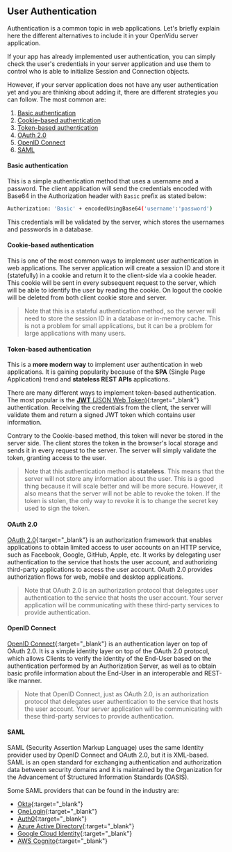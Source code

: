 ## User Authentication

Authentication is a common topic in web applications. Let's briefly explain here the different alternatives to include it in your OpenVidu server application.

If your app has already implemented user authentication, you can simply check the user's credentials in your server application and use them to control who is able to initialize Session and Connection objects.

However, if your server application does not have any user authentication yet and you are thinking about adding it, there are different strategies you can follow. The most common are:

1. [Basic authentication](#basic-authentication)
2. [Cookie-based authentication](#cookie-based-authentication)
3. [Token-based authentication](#token-based-authentication)
4. [OAuth 2.0](#oauth-20)
5. [OpenID Connect](#openid-connect)
6. [SAML](#saml)

#### Basic authentication

This is a simple authentication method that uses a username and a password. The client application will send the credentials encoded with Base64 in the Authorization header with `Basic` prefix as stated below:

```bash
Authorization: 'Basic' + encodedUsingBase64('username':'password')
```

This credentials will be validated by the server, which stores the usernames and passwords in a database.

#### Cookie-based authentication

This is one of the most common ways to implement user authentication in web applications. The server application will create a session ID and store it (statefully) in a cookie and return it to the client-side via a cookie header. This cookie will be sent in every subsequent request to the server, which will be able to identify the user by reading the cookie. On logout the cookie will be deleted from both client cookie store and server.

> Note that this is a stateful authentication method, so the server will need to store the session ID in a database or in-memory cache. This is not a problem for small applications, but it can be a problem for large applications with many users.

#### Token-based authentication

This is a **more modern way** to implement user authentication in web applications. It is gaining popularity because of the **SPA** (Single Page Application) trend and **stateless REST APIs** applications.

There are many different ways to implement token-based authentication. The most popular is the [**JWT** (JSON Web Token)](https://jwt.io/introduction){:target="_blank"} authentication. Receiving the credentials from the client, the server will validate them and return a signed JWT token which contains user information.

Contrary to the Cookie-based method, this token will never be stored in the server side. The client stores the token in the browser's local storage and sends it in every request to the server. The server will simply validate the token, granting access to the user.

> Note that this authentication method is **stateless**. This means that the server will not store any information about the user. This is a good thing because it will scale better and will be more secure. However, it also means that the server will not be able to revoke the token. If the token is stolen, the only way to revoke it is to change the secret key used to sign the token.

#### OAuth 2.0

[OAuth 2.0](https://oauth.net/2/){:target="_blank"} is an authorization framework that enables applications to obtain limited access to user accounts on an HTTP service, such as Facebook, Google, GitHub, Apple, etc. It works by delegating user authentication to the service that hosts the user account, and authorizing third-party applications to access the user account. OAuth 2.0 provides authorization flows for web, mobile and desktop applications.

> Note that OAuth 2.0 is an authorization protocol that delegates user authentication to the service that hosts the user account. Your server application will be communicating with these third-party services to provide authentication.

#### OpenID Connect

[OpenID Connect](https://openid.net/connect/){:target="_blank"} is an authentication layer on top of OAuth 2.0. It is a simple identity layer on top of the OAuth 2.0 protocol, which allows Clients to verify the identity of the End-User based on the authentication performed by an Authorization Server, as well as to obtain basic profile information about the End-User in an interoperable and REST-like manner.

> Note that OpenID Connect, just as OAuth 2.0, is an authorization protocol that delegates user authentication to the service that hosts the user account. Your server application will be communicating with these third-party services to provide authentication.

#### SAML

SAML (Security Assertion Markup Language) uses the same Identity provider used by OpenID Connect and OAuth 2.0, but it is XML-based. SAML is an open standard for exchanging authentication and authorization data between security domains and it is maintained by the Organization for the Advancement of Structured Information Standards (OASIS).

Some SAML providers that can be found in the industry are:

- [Okta](https://www.okta.com/){:target="_blank"}
- [OneLogin](https://www.onelogin.com/){:target="_blank"}
- [Auth0](https://auth0.com/){:target="_blank"}
- [Azure Active Directory](https://azure.microsoft.com/en-us/services/active-directory/){:target="_blank"}
- [Google Cloud Identity](https://cloud.google.com/identity-platform/){:target="_blank"}
- [AWS Cognito](https://aws.amazon.com/cognito/){:target="_blank"}
